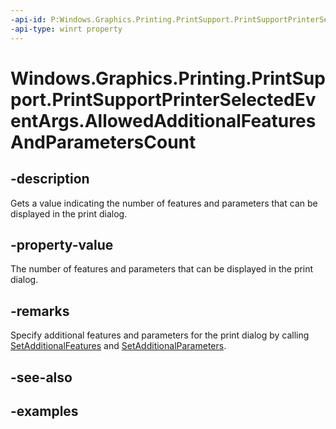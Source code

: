```yaml
---
-api-id: P:Windows.Graphics.Printing.PrintSupport.PrintSupportPrinterSelectedEventArgs.AllowedAdditionalFeaturesAndParametersCount
-api-type: winrt property
---
```


# Windows.Graphics.Printing.PrintSupport.PrintSupportPrinterSelectedEventArgs.AllowedAdditionalFeaturesAndParametersCount

<!--
public uint AllowedAdditionalFeaturesAndParametersCount { get; }
-->


## -description

Gets a value indicating the number of features and parameters that can be displayed in the print dialog.

## -property-value

The number of features and parameters that can be displayed in the print dialog.

## -remarks

Specify additional features and parameters for the print dialog by calling [SetAdditionalFeatures](xref:Windows.Graphics.Printing.PrintSupport.PrintSupportPrinterSelectedEventArgs.SetAdditionalFeatures(Windows.Foundation.Collections.IIterable{Windows.Graphics.Printing.PrintSupport.PrintSupportPrintTicketElement})) and [SetAdditionalParameters](xref:Windows.Graphics.Printing.PrintSupport.PrintSupportPrinterSelectedEventArgs.SetAdditionalParameters(Windows.Foundation.Collections.IIterable{Windows.Graphics.Printing.PrintSupport.PrintSupportPrintTicketElement})).





## -see-also

## -examples


